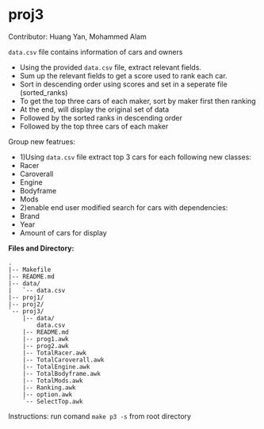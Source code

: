# proj3
Contributor: Huang Yan, Mohammed Alam

`data.csv` file contains information of cars and owners

* Using the provided `data.csv` file, extract relevant fields.
* Sum up the relevant fields to get a score used to rank each car.
* Sort in descending order using scores and set in a seperate file (sorted_ranks)
* To get the top three cars of each maker, sort by maker first then ranking
* At the end, will display the original set of data
* Followed by the sorted ranks in descending order
* Followed by the top three cars of each maker

Group new featrues:
* 1)Using `data.csv` file extract top 3 cars for each following new classes:
* Racer
* Caroverall
* Engine
* Bodyframe
* Mods
* 2)enable end user modified search for cars with dependencies:
* Brand
* Year
* Amount of cars for display

**Files and Directory:**

```
.
|-- Makefile
|-- README.md
|-- data/
|   `-- data.csv
|-- proj1/
|-- proj2/
`-- proj3/
    |-- data/
        data.csv
    |-- README.md
    |-- prog1.awk
    |-- prog2.awk
    |-- TotalRacer.awk
    |-- TotalCaroverall.awk
    |-- TotalEngine.awk
    |-- TotalBodyframe.awk
    |-- TotalMods.awk
    |-- Ranking.awk
    |-- option.awk
    `-- SelectTop.awk
```

Instructions: run comand `make p3 -s` from root directory

